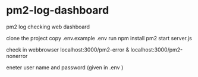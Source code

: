 # pm2-log-dashboard
pm2 log checking web dashboard 

clone the project 
copy .env.example  .env
run npm install 
pm2 start server.js 

check in webbrowser  localhost:3000/pm2-error  & localhost:3000/pm2-nonerror

eneter user name and password (given in .env )
